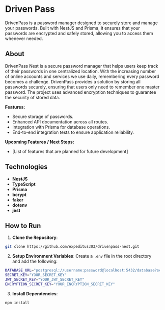 # Driven Pass

DrivenPass is a password manager designed to securely store and manage your passwords. Built with NestJS and Prisma, it ensures that your passwords are encrypted and safely stored, allowing you to access them whenever needed.

## About

DrivenPass Nest is a secure password manager that helps users keep track of their passwords in one centralized location. With the increasing number of online accounts and services we use daily, remembering every password becomes a challenge. DrivenPass provides a solution by storing all passwords securely, ensuring that users only need to remember one master password. The project uses advanced encryption techniques to guarantee the security of stored data.

**Features:**
- Secure storage of passwords.
- Enhanced API documentation across all routes.
- Integration with Prisma for database operations.
- End-to-end integration tests to ensure application reliability.

**Upcoming Features / Next Steps:**
- [List of features that are planned for future development]

## Technologies

- **NestJS**
- **TypeScript**
- **Prisma**
- **bcrypt**
- **faker**
- **dotenv**
- **jest**

## How to Run

1. **Clone the Repository**:
```bash
git clone https://github.com/expeditus303/drivenpass-nest.git
```

2. **Setup Environment Variables**:
Create a `.env` file in the root directory and add the following: 
```bash
DATABASE_URL="postgresql://username:password@localhost:5432/database?schema=public"
SECRET_KEY="YOUR_SECRET_KEY"
JWT_SECRET_KEY="YOUR_JWT_SECRET_KEY"
ENCRYPTION_SECRET_KEY="YOUR_ENCRYPTION_SECRET_KEY"
```

3. **Install Dependencies**:
```javascript
npm install
````




